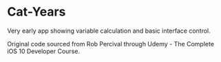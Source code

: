 # Cat-Years
Very early app showing variable calculation and basic interface control.

Original code sourced from Rob Percival through Udemy - The Complete iOS 10 Developer Course.
